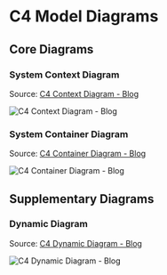 # C4 Model Diagrams

## Core Diagrams

### System Context Diagram

Source: [C4 Context Diagram - Blog](C4_Context_Diagram_Blog.puml)

![C4 Context Diagram - Blog](https://www.plantuml.com/plantuml/png/ZLDBSvim4BxpApO-EJF679fUUehZaBOpVesD9zCJ8s0DcWg9qGhR-VUL42PkaavpGbhsU-otS4-6QTFM0kPtC5VIuDd08sUbPZM4y21K6GGtNEQYBH0gOnhw5aMQdQObDrMRjOGwTp1ffhcgeqOmwUX2CeNWMJI_2pUkj5ykefgHGMrBQIyqRMndS5FWWKk4f_KgcJt7k_Ko_eIGQHjMw2-lWjo-3G-s8wH6SuDqqUjgx8IaQWo_lWvpfHUXFA9G3Nf7mMBsQxrFqaNybAJRdzz_9EFR833S28JTYoMjXwYAFgg3qbrO9PTbtnC46zIavFZaxEW9Z9wxmyYUPk2B7QvHP6W2f40ZAom6SYQxCvWAw-dejcTAuxCP-nxBiUqEdiqNFLkR2KuL5fuNifTUYnnHuBsDizwhlrgED-OxMY7KYS0bJs0Kv5R5u0JQfh1FOBBm9dl_xavjHhdc6Rf-ZJdo8u9KXXzupWnNak386M3Dk71sl5WtboiDRkBGNO46Bqc5m6taMZ81IvvhHUfW83xd5PCb0bu3fWvnMQaRUeiYNI4lgqpfOHtl8kZM0nixZSDtdw05M-o_8NiVnKUOovxUOTpUFaAa3op_FS3-YcE7iY1ONULeytNmtJBPzEXXlhU2_s6wTX7SszVs3_W3 "C4 Context Diagram - Blog")

### System Container Diagram

Source: [C4 Container Diagram - Blog](C4_Container_Diagram_Blog.puml)

![C4 Container Diagram - Blog](https://www.plantuml.com/plantuml/png/jLLjRo8t4Fw-lsAAJYf80QJq-gNgLSTRsjo5G0FfgP-GTtS0AzxrrlQ6f5N_UsViNLYuS9TAhOI4FPwPPrwUcNrldJ2kp1ICti98vqx870sCfTWOaK4NXaflekWRcIUgJ16spXNsXtxVY5rl8zssZ4kB9Y53p5qlqLc_K29dXrthKYNZ_kXjTywY--bDFnFMeI7HQW_LAqYN059SqnN6az-kHxFRnIk0N5c8r7nt09JqsbsJHjSMHZgqDLwAZ_ncFqEv_5zWBlSuLxFRvU3JP36RJlvJ92yJExGwm-xtZVRKYVL5lYcLgAhxsVCblQT6o_JiEmFccpFF_K9Rjp5e_r0d6es4-vJT8velA63-Y4eNUABo8p5Es_w3M3-8dw9eaAPtg9PYqsxX8vMgTG5l51LtuPuLmZiO2xl5z8OaxKudYcu6ly_kbwkRoTLoTNVzyo_BDWcTTAIxUARYPGsMfnNBrzfudcyevKehYkPehCxREowykO3M9tyWzDO0Wj3RSIdi1LWD1aLADf28t9_1RJ7hjJgLfzNaoRM33lcuyuVWBGY3jp9MalC9VY5-hh0iEuf2RAkXBlDKcETsN0KTvEJi98jMvwy83WctTnWFYeAJmHZevF43Kre7gPA9S5Bdb81m89JIEs2kMd0Q4ehMuGMKHKh_G3mAoVfuU-obeXx5suJET2mL1lIfFvy4y67HEdhwOXGUacId1Gludjed-5oggKoChge4_h8WZie4sMpX6Gz3hPqFfF4SGi0dWk2COJ2_XZkq3dOqnq0CDZvIIs4fAahA4SxhSC8adKIJQoVNLO9rLBSDsR-FZXTFcQ45FoGMraPdy95doFUegXD7DkbcGggQ8MSY7CU-OcFXH2miraMhxsmshvO0dsiv-xTE6mpD8OsAC2bh7TR6CTYl9PReyOP6F_Zvy6ZXnfO-4GyahJCoBhdAH41HeUd2oKp-IKAU8ig6kiFrygaRdQ2rV2LR51cVlAtqWwgwP8kUkdxdyA01zLVjnwN97Ry6V7VPm2zrdymv_Vim9wytuCrmHhqnGw-meDzGajdg5kLc6-kZ6JXfhdVXASCLyok7vumTVXWFHzxVjp0hNQoVO2uSRQGShbY_sVdGBsW7sb5xSqnS7Vmnub6pvnKvwnpgRhznOcFVLMk_ydESJUtYfNaQXOducjU_zskL5pIFndwRLfDYzvEot2AHXfCNAeoerMi7awTaIriF0Pi6VcFxBbUVaCFsFN2eyx96apL1fVvox5KENJzMQ2xQfWuhhOOYUJXeDdDTO9vQEDf1eV-BwN8U80wbVw7SNt7Mf6Rqdfxfa_yF "C4 Container Diagram - Blog")

## Supplementary Diagrams

### Dynamic Diagram

Source: [C4 Dynamic Diagram - Blog](C4_Dynamic_Diagram_Blog.puml)

![C4 Dynamic Diagram - Blog](https://www.plantuml.com/plantuml/png/dLLPRziu47xNhvWQ0I83FbxwLA10VAJTT9tMQxie-cHGqbWcGf4gITLs5_lVTtZ8aOrq5-sJgJ7dE-QGxenbsZQLWDbhc9yagtWESyvApIeOmbIeCabUSPcBfa3OMrkRD-EnPeTHoUs-oHg3EbVIehIZN5NZMZ3fu8R65e9duzdhuTA5FZyknXKp5ZM5jf5eLDFD99aKnGh5XfLf3xyJK6y0Du9BNDkJG7WBSsRsM2mealRxINAxc7pzz7cpNTo_ssnN3-__sAGKjTpIvVM9AAgpaI8QsIdjhPHSbl5EaYnH6oNJW-QaQW2zB_v0vBq9XA3FgvMnPW16WKPMK0xaJFeps3rMeru_8ctlZpODTmXZvGy1BGG3MfC9xkm4NCXEaSiue2HesqvL8mkcJsaMHOSuWLsvwFN_JW1cr016vT7f0RD9NJipc06TFByi6y6yb1WLF6UMAqa6c0KcX3g0QwG1go0djHO7qDG5_GAJHJ3hzOuS2ek0VQA-VUQkLCO51lf7VxvIy67Tk_ZhFsLuJefTLom8ABJYXHVmpEzgzSXphMAPm3-iKN_dERgqTQrTvQPAMI-aytUGW4UYS9PXido05HeB1vfoK3LghzIGB45LAPp2PIl7UDmhDL9Plei6MrKVEx5VLqThPfeA3VWbCR3Jge8_sUw9-IR5EZbbzyEAST6Eo4yKpZDViJcpB6C6swArpoxDEImrUfDjtE4RgpI6vj2DE365krN7Z6_Yakol1XlqV5Ejdlo2UBRmv3Az4K_4ZTKyQroLQG9PP5ErvHN_GK6tHkI6kkFgvQrhbQCnxf5oaLQVJZwN-qqLGyf5FxjFdgQV_7FUDRUrhbpd5OlLC-VgRVP8GBIZaedGDgDs5kwF-PvM0G6x2NwDwNNs80iyRbVf3NU70RIlcUSDTG4_H9H1BrYD5RMLNcKl9SUaxeXtykd9lvb_1ZG_0tK0hfhluTpcERGFy-di2kmMFZKsKqTOCkjA0U_S-7Md8lGIqZ2Ir7g9kUseM5oeUAQ-c8fbdEBMLpiMDvQLvctyFhniymA-1Nnf3MTXaNw7esFY1UIBCLgZB0nqL_uN-jH-Hlu7CRPh_RXPkh6xemlqHVqN "C4 Dynamic Diagram - Blog")
